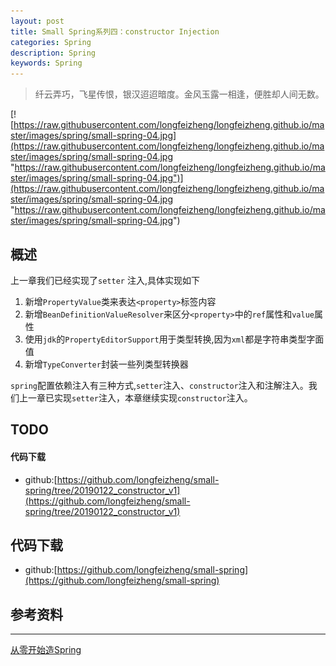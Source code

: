 ```yaml
---
layout: post
title: Small Spring系列四：constructor Injection
categories: Spring
description: Spring
keywords: Spring
---
```


> 纤云弄巧，飞星传恨，银汉迢迢暗度。金风玉露一相逢，便胜却人间无数。

[![https://raw.githubusercontent.com/longfeizheng/longfeizheng.github.io/master/images/spring/small-spring-04.jpg](https://raw.githubusercontent.com/longfeizheng/longfeizheng.github.io/master/images/spring/small-spring-04.jpg "https://raw.githubusercontent.com/longfeizheng/longfeizheng.github.io/master/images/spring/small-spring-04.jpg")](https://raw.githubusercontent.com/longfeizheng/longfeizheng.github.io/master/images/spring/small-spring-04.jpg "https://raw.githubusercontent.com/longfeizheng/longfeizheng.github.io/master/images/spring/small-spring-04.jpg")

## 概述 ##

上一章我们已经实现了`setter` 注入,具体实现如下

1. 新增`PropertyValue`类来表达`<property>`标签内容
2. 新增`BeanDefinitionValueResolver`来区分`<property>`中的`ref`属性和`value`属性
3. 使用`jdk`的`PropertyEditorSupport`用于类型转换,因为`xml`都是字符串类型字面值
4. 新增`TypeConverter`封装一些列类型转换器

`spring`配置依赖注入有三种方式,`setter`注入、`constructor`注入和注解注入。我们上一章已实现`setter`注入，本章继续实现`constructor`注入。

## TODO

#### 代码下载 ####

- github:[https://github.com/longfeizheng/small-spring/tree/20190122_constructor_v1](https://github.com/longfeizheng/small-spring/tree/20190122_constructor_v1)


## 代码下载 ##

- github:[https://github.com/longfeizheng/small-spring](https://github.com/longfeizheng/small-spring)

## 参考资料 ##

---
[从零开始造Spring](https://mp.weixin.qq.com/s/gbvdwpPtQcjyaigRBDjd-Q)
